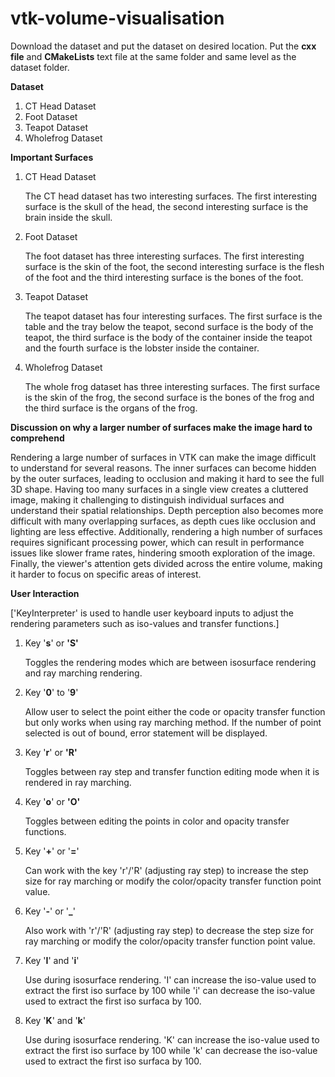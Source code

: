 # vtk-volume-visualisation

Download the dataset and put the dataset on desired location. Put the **cxx file** and **CMakeLists** text file at the same folder and same level as the dataset folder.

**Dataset**
1. CT Head Dataset
2. Foot Dataset
3. Teapot Dataset
4. Wholefrog Dataset


**Important Surfaces**
1. CT Head Dataset

   The CT head dataset has two interesting surfaces. The first interesting surface is the skull of the head, the second interesting surface is the brain inside the skull. 

2. Foot Dataset

   The foot dataset has three interesting surfaces. The first interesting surface is the skin of the foot, the second interesting surface is the flesh of the foot and the third interesting surface is the bones of the foot. 

3. Teapot Dataset

   The teapot dataset has four interesting surfaces. The first surface is the table and the tray below the teapot, second surface is the body of the teapot, the third surface is the body of the container inside the teapot and the fourth surface is the lobster inside the container.

4. Wholefrog Dataset

   The whole frog dataset has three interesting surfaces. The first surface is the skin of the frog, the second surface is the bones of the frog and the third surface is the organs of the frog.



**Discussion on why a larger number of surfaces make the image hard to comprehend**

Rendering a large number of surfaces in VTK can make the image difficult to understand for several reasons. The inner surfaces can become hidden by the outer surfaces, leading to occlusion and making it hard to see the full 3D shape. Having too many surfaces in a single view creates a cluttered image, making it challenging to distinguish individual surfaces and understand their spatial relationships. Depth perception also becomes more difficult with many overlapping surfaces, as depth cues like occlusion and lighting are less effective. Additionally, rendering a high number of surfaces requires significant processing power, which can result in performance issues like slower frame rates, hindering smooth exploration of the image. Finally, the viewer's attention gets divided across the entire volume, making it harder to focus on specific areas of interest. 


**User Interaction**

['KeyInterpreter' is used to handle user keyboard inputs to adjust the rendering parameters such as iso-values and transfer functions.]

1. Key '**s**' or **'S'**

   Toggles the rendering modes which are between isosurface rendering and ray marching rendering.

3. Key '**0**' to '**9**'

   Allow user to select the point either the code or opacity transfer function but only
   works when using ray marching method. If the number of point selected is out of bound,
   error statement will be displayed.

5. Key '**r**' or **'R'**

   Toggles between ray step and transfer function editing mode when it is rendered in ray
   marching.

7. Key '**o**' or **'O'**

   Toggles between editing the points in color and opacity transfer functions.

9. Key '**+**' or '**=**'

   Can work with the key 'r'/'R' (adjusting ray step) to increase the step size for ray
   marching or modify the color/opacity transfer function point value.

11. Key '**-**' or '**_**'
   
    Also work with 'r'/'R' (adjusting ray step) to decrease the step size for ray
    marching or modify the color/opacity transfer function point value.
   
14. Key '**I**' and '**i**'
   
    Use during isosurface rendering. 'I' can increase the iso-value used to
    extract the first iso surface by 100 while 'i' can decrease the iso-value used to
    extract the first iso surfaca by 100.

17. Key '**K**' and '**k**'
   
    Use during isosurface rendering. 'K' can increase the iso-value used to
    extract the first iso surface by 100 while 'k' can decrease the iso-value used to
    extract the first iso surfaca by 100.


   
